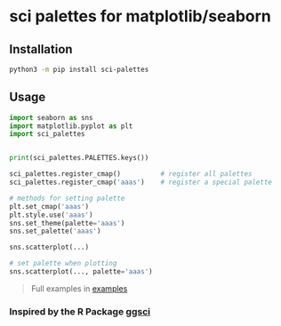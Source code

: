 # sci palettes for matplotlib/seaborn


## Installation

```bash
python3 -m pip install sci-palettes
```

## Usage

```python
import seaborn as sns
import matplotlib.pyplot as plt
import sci_palettes


print(sci_palettes.PALETTES.keys())

sci_palettes.register_cmap()          # register all palettes
sci_palettes.register_cmap('aaas')    # register a special palette

# methods for setting palette
plt.set_cmap('aaas')
plt.style.use('aaas')
sns.set_theme(palette='aaas')
sns.set_palette('aaas')

sns.scatterplot(...)

# set palette when plotting
sns.scatterplot(..., palette='aaas')
```

> Full examples in [examples](examples/)

### Inspired by the R Package [ggsci](https://github.com/nanxstats/ggsci)
